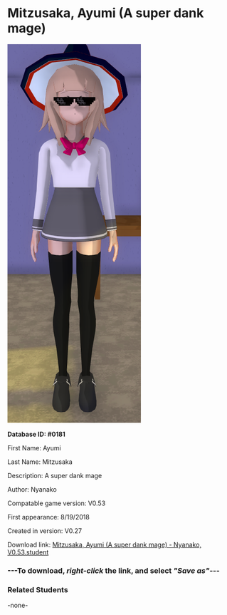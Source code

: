# Mitzusaka, Ayumi (A super dank mage)

<img src="../../Files/Images/Mitzusaka, Ayumi (A super dank mage).png" title="Mitzusaka, Ayumi (A super dank mage) - Nyanako, V0.53">

**Database ID: #0181**

First Name: Ayumi

Last Name: Mitzusaka

Description: A super dank mage

Author: Nyanako

Compatable game version: V0.53

First appearance: 8/19/2018

Created in version: V0.27

Download link: <a href="https://raw.githubusercontent.com/Arbiter1223/Daigaku-Gurashi-Custom-Students/master/Files/Student%20Files/Mitzusaka%2C%20Ayumi%20(A%20super%20dank%20mage)%20-%20Nyanako%2C%20V0.53.student">Mitzusaka, Ayumi (A super dank mage) - Nyanako, V0.53.student</a>

### ---**To download, _right-click_ the link, and select _"Save as"_**---

### Related Students

-none-
